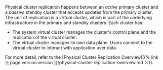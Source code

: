 Physical cluster replication happens between an _active_ primary cluster and a _passive_ standby cluster that accepts updates from the primary cluster. The unit of replication is a _virtual cluster_, which is part of the underlying infrastructure in the primary and standby clusters. Each cluster has:

- The system virtual cluster manages the cluster's control plane and the replication of the virtual cluster.
- The virtual cluster manages its own data plane. Users connect to the virtual cluster to interact with application user data.

For more detail, refer to the [Physical Cluster Replication Overview]({% link {{ page.version.version }}/physical-cluster-replication-overview.md %}).
